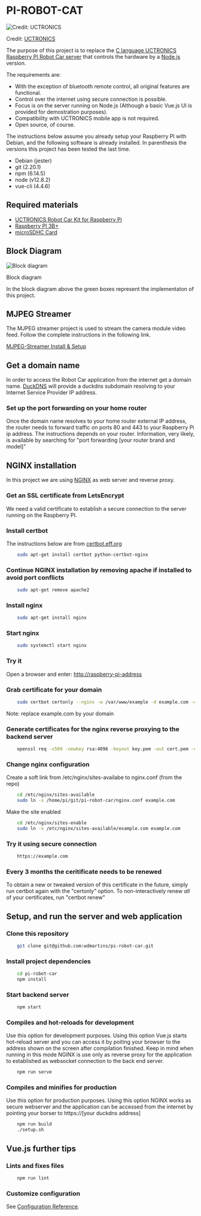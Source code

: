 # PI-ROBOT-CAT

![Credit: UCTRONICS](./assets/UCTRONICS-Robot-Car.jpg "UCTRONICS")

Credit: [UCTRONICS](https://www.uctronics.com/)

The purpose of this project is to replace the [C language UCTRONICS Raspberry PI Robot Car server](https://github.com/UCTRONICS/UCTRONICS_Smart_Robot_Car_RaspberryPi) that controls the hardware by a [Node.js](https://nodejs.org/en/) version.

The requirements are:

* With the exception of bluetooth remote control, all original features are functional.
* Control over the internet using secure connection is possible.
* Focus is on the server running on Node.js (Although a basic Vue.js UI is provided for demostration purposes).
* Compatibility with UCTRONICS mobile app is not required.
* Open source, of course.

The instructions below assume you already setup your Raspberry PI with Debian, and the following software is already installed. In parenthesis the versions this project has been tested the last time.

* Debian (jester)
* git (2.20.1)
* npm (6.14.5)
* node (v12.8.2)
* vue-cli (4.4.6)

## Required materials

* [UCTRONICS Robot Car Kit for Raspberry Pi](https://amzn.to/3dhvFIv)
* [Raspberry PI 3B+](https://amzn.to/3nvSb5i)
* [microSDHC Card](https://amzn.to/2SAb0G4)

## Block Diagram

![Block diagram](./assets/BlockDiagram.png "Block diagram")

Block diagram

In the block diagram above the green boxes represent the implementaton of this project.

## MJPEG Streamer

The MJPEG streamer project is used to stream the camera module video feed. Follow the complete instructions in the following link.

[MJPEG-Streamer Install & Setup](<https://github.com/cncjs/cncjs/wiki/Setup-Guide:-Raspberry-Pi-%7C-MJPEG-Streamer-Install-&-Setup-&-FFMpeg-Recording>)

## Get a domain name

In order to access the Robot Car application from the internet get a domain name. [DuckDNS](https://www.duckdns.org) will provide a duckdns subdomain resolving to your Internet Service Provider IP address.

### Set up the port forwarding on your home router

Once the domain name resolves to your home router external IP address, the router needs to forward traffic on ports 80 and 443 to your Raspberry Pi ip address. The instructions depends on your router. Information, very likely, is available by searching for "port forwarding [your router brand and model]"

## NGINX installation

In this project we are using [NGINX](https://www.nginx.com/resources/wiki/) as web server and reverse proxy.

### Get an SSL certificate from LetsEncrypt

We need a valid certificate to establish a secure connection to the server running on the Raspberry PI.

### Install certbot

The instructions below are from [certbot.eff.org](<https://certbot.eff.org/lets-encrypt/debianbuster-nginx>)

````bash
    sudo apt-get install certbot python-certbot-nginx
````

### Continue NGINX installation by removing apache if installed to avoid port conflicts

````bash
    sudo apt-get remove apache2
````

### Install nginx

````bash
    sudo apt-get install nginx
````

### Start nginx

````bash
    sudo systemctl start nginx
````

### Try it

Open a browser and enter:
    <http://raspberry-pi-address>

### Grab certificate for your domain

````bash
    sudo certbot certonly --nginx -w /var/www/example -d example.com -d www.example.com
````

Note: replace example.com by your domain

### Generate certificates for the nginx reverse proxying to the backend server

````bash
    openssl req -x509 -newkey rsa:4096 -keyout key.pem -out cert.pem -days 365 --nodes
````

### Change nginx configuration

Create a soft link from /etc/nginx/sites-availabe to nginx.conf (from the repo)

````bash
    cd /etc/nginx/sites-available
    sudo ln -s /home/pi/git/pi-robot-car/nginx.conf example.com
````

Make the site enabled

````bash
    cd /etc/nginx/sites-enable
    sudo ln -s /etc/nginx/sites-available/example.com example.com
````

### Try it using secure connection

````bash
    https://example.com
````

### Every 3 months the ceritificate needs to be renewed

To obtain a new or tweaked version of this certificate in the future, simply run certbot again with the "certonly" option. To non-interactively renew *all* of your certificates, run "certbot renew"

## Setup, and run the server and web application

### Clone this repository

````bash
    git clone git@github.com:wdmartins/pi-robot-car.git
````

### Install project dependencies

````bash
    cd pi-robot-car
    npm install
````

### Start backend server

````bash
    npm start
````

### Compiles and hot-reloads for development

Use this option for development purposes. Using this option Vue.js starts hot-reload server and you can access it by poiting your browser to the address shown on the screen after compilation finished. Keep in mind when running in this mode NGINX is use only as reverse proxy for the application to established as websocket connection to the back end server.

````bash
    npm run serve
````

### Compiles and minifies for production

Use this option for production purposes. Using this option NGINX works as secure webserver and the application can be accessed from the internet by pointing your borser to https://[your duckdns address]

````bash
    npm run build
    ./setup.sh
````

## Vue.js further tips

### Lints and fixes files

````bash
    npm run lint
````

### Customize configuration

See [Configuration Reference](https://cli.vuejs.org/config/).
